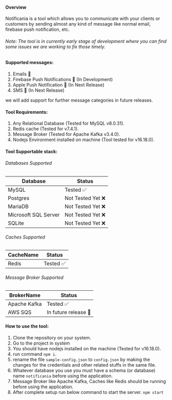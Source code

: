 #### Overview
Notificania is a tool which allows you to communicate with your clients or customers by sending almost any kind of message like normal email, firebase push notification, etc.

###### Note: The tool is in currently early stage of development where you can find some issues we are working to fix those timely.

#### Supported messages:
1. Emails 📧
2. Firebase Push Notifications 🔔  (In Development)
3. Apple Push Notification 🔔 (In Next Release)
4. SMS 💬 (In Next Release)

we will add support for further message categories in future releases.

#### Tool Requirements:
1. Any Relational Database (Tested for MySQL v8.0.31).
2. Redis cache (Tested for v7.4.1).
3. Message Broker (Tested for Apache Kafka v3.4.0).
4. Nodejs Environment installed on machine (Tool tested for v16.18.0).

#### Tool Supportable stack:

###### Databases Supported

| Database | Status |
| -------- | ------ |
| MySQL | Tested ✅ |
| Postgres | Not Tested Yet ❌ |
| MariaDB | Not Tested Yet ❌ |
| Microsoft SQL Server | Not Tested Yet ❌ |
| SQLite | Not Tested Yet ❌ |

###### Caches Supported

| CacheName | Status |
| --------- | ------ |
| Redis | Tested ✅ |

###### Message Broker Supported

| BrokerName | Status |
| --------- | ------ |
| Apache Kafka | Tested ✅ |
| AWS SQS | In future release 🎁 |

#### How to use the tool:
1. Clone the repository on your system.
2. Go to the project in system
3. You should have nodejs installed on the machine (Tested for v16.18.0).
4. run command `npm i`.
5. rename the file `sample-config.json` to `config.json` by making the changes for the credentials and other related stuffs in the same file.
6. Whatever database you use you must have a schema (or database) name `notificania` before using the application.
7. Message Broker like Apache Kafka, Caches like Redis should be running before using the application.
8. After complete setup run below command to start the server. `npm start`